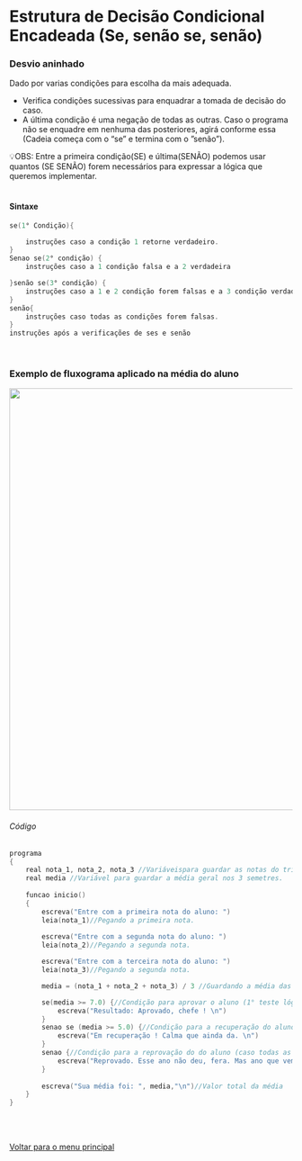 # Estrutura de Decisão Condicional Encadeada (Se, senão se, senão)

### Desvio aninhado
Dado por varias condições para escolha da mais adequada.
- Verifica condições sucessivas para enquadrar a tomada de decisão do caso.
- A última condição é uma negação de todas as outras. Caso o programa não se enquadre em nenhuma das posteriores, agirá conforme essa (Cadeia começa com o “se” e termina com o ”senão”).
  
<aside>
💡OBS: Entre a primeira condição(SE) e última(SENÃO) podemos usar quantos (SE SENÃO) forem necessários para expressar a lógica que queremos implementar.
</aside>
<br/>

#### Sintaxe
```c
se(1° Condição){

	instruções caso a condição 1 retorne verdadeiro.
}
Senao se(2° condição) {
	instruções caso a 1 condição falsa e a 2 verdadeira

}senão se(3° condição) {
	instruções caso a 1 e 2 condição forem falsas e a 3 condição verdadeira
}
senão{
	instruções caso todas as condições forem falsas.
}
instruções após a verificações de ses e senão
```
<br/>


### Exemplo de fluxograma aplicado na média do aluno
<img src="/Modulo%203%20-%20Estruturas%20de%20decisão%20condicional/img/004.jpg" width="750px">
<br/>

###### Código
```c
programa
{
	real nota_1, nota_2, nota_3 //Variáveispara guardar as notas do trimestre.
	real media //Variável para guardar a média geral nos 3 semetres.
	
	funcao inicio()
	{
		escreva("Entre com a primeira nota do aluno: ")
		leia(nota_1)//Pegando a primeira nota.
		
		escreva("Entre com a segunda nota do aluno: ")
		leia(nota_2)//Pegando a segunda nota.

		escreva("Entre com a terceira nota do aluno: ")
		leia(nota_3)//Pegando a segunda nota.

		media = (nota_1 + nota_2 + nota_3) / 3 //Guardando a média das 3 notas.

		se(media >= 7.0) {//Condição para aprovar o aluno (1° teste lógico)
			escreva("Resultado: Aprovado, chefe ! \n") 
		}
		senao se (media >= 5.0) {//Condição para a recuperação do aluno(2° teste lógico)
			escreva("Em recuperação ! Calma que ainda da. \n")
		}
		senao {//Condição para a reprovação do do aluno (caso todas as outras retornem falso)
			escreva("Reprovado. Esse ano não deu, fera. Mas ano que vem tem mais \n")
		}
				
		escreva("Sua média foi: ", media,"\n")//Valor total da média
	}
}
```


<br/>
<br/>

[Voltar para o menu principal](https://github.com/Joshpcbrrj/Boson_treinamentos-Logica_de_programacao_com_portugol_studio)

